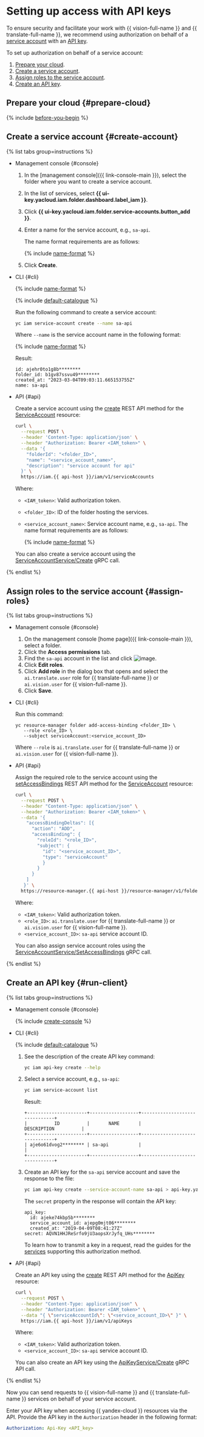 # Setting up access with API keys

To ensure security and facilitate your work with {{ vision-full-name }} and {{ translate-full-name }}, we recommend using authorization on behalf of a [service account](../iam/concepts/users/service-accounts.md) with an [API key](../iam/concepts/authorization/api-key.md).

To set up authorization on behalf of a service account:

1. [Prepare your cloud](#prepare-cloud).
1. [Create a service account](#create-account).
1. [Assign roles to the service account](#assign-roles).
1. [Create an API key](#run-client).

## Prepare your cloud {#prepare-cloud}

{% include [before-you-begin](../_tutorials/_tutorials_includes/before-you-begin.md) %}

## Create a service account {#create-account}
   
{% list tabs group=instructions %}

- Management console {#console}

   1. In the [management console]({{ link-console-main }}), select the folder where you want to create a service account.
   1. In the list of services, select **{{ ui-key.yacloud.iam.folder.dashboard.label_iam }}**.
   1. Click **{{ ui-key.yacloud.iam.folder.service-accounts.button_add }}**.
   1. Enter a name for the service account, e.g., `sa-api`.

      The name format requirements are as follows:

      {% include [name-format](./name-format.md) %}

   1. Click **Create**.

- CLI {#cli}

   {% include [name-format](./cli-install.md) %}

   {% include [default-catalogue](./default-catalogue.md) %}

   Run the following command to create a service account:

   ```bash
   yc iam service-account create --name sa-api
   ```

   Where `--name` is the service account name in the following format:

   {% include [name-format](./name-format.md) %}

   Result:
   ```text
   id: ajehr0to1g8b********
   folder_id: b1gv87ssvu49********
   created_at: "2023-03-04T09:03:11.665153755Z"
   name: sa-api
   ```

- API {#api}

   Create a service account using the [create](../iam/api-ref/ServiceAccount/create.md) REST API method for the [ServiceAccount](../iam/api-ref/ServiceAccount/index.md) resource:

   ```bash
   curl \
     --request POST \
     --header 'Content-Type: application/json' \
     --header "Authorization: Bearer <IAM_token>" \
     --data '{
       "folderId": "<folder_ID>",
       "name": "<service_account_name>",
       "description": "service account for api"
     }' \
     https://iam.{{ api-host }}/iam/v1/serviceAccounts
   ```
   Where:
   * `<IAM_token>`: Valid authorization token.
   * `<folder_ID>`: ID of the folder hosting the services.
   * `<service_account_name>`: Service account name, e.g., `sa-api`. The name format requirements are as follows:

      {% include [name-format](./name-format.md) %}

   You can also create a service account using the [ServiceAccountService/Create](../iam/api-ref/grpc/ServiceAccount/create.md) gRPC call.

{% endlist %}

## Assign roles to the service account {#assign-roles}

{% list tabs group=instructions %}

- Management console {#console}

   1. On the management console [home page]({{ link-console-main }}), select a folder.
   1. Click the **Access permissions** tab.
   1. Find the `sa-api` account in the list and click ![image](../_assets/console-icons/ellipsis.svg).
   1. Click **Edit roles**.
   1. Click **Add role** in the dialog box that opens and select the `ai.translate.user` role for {{ translate-full-name }} or `ai.vision.user` for {{ vision-full-name }}.
   1. Click **Save**.

- CLI {#cli}

   Run this command:
   ```
   yc resource-manager folder add-access-binding <folder_ID> \
      --role <role_ID> \
      --subject serviceAccount:<service_account_ID>
   ```

   Where `--role` is `ai.translate.user` for {{ translate-full-name }} or `ai.vision.user` for {{ vision-full-name }}.

- API {#api}

   Assign the required role to the service account using the [setAccessBindings](../iam/api-ref/ServiceAccount/setAccessBindings.md) REST API method for the [ServiceAccount](../iam/api-ref/ServiceAccount/index.md) resource:

   ```bash
   curl \
     --request POST \
     --header "Content-Type: application/json" \
     --header "Authorization: Bearer <IAM_token>" \
     --data '{
       "accessBindingDeltas": [{
         "action": "ADD",
         "accessBinding": {
           "roleId": "<role_ID>",
           "subject": {
             "id": "<service_account_ID>",
             "type": "serviceAccount"
             }
           }
         }
       ]
      }' \
     https://resource-manager.{{ api-host }}/resource-manager/v1/folders/<folder_ID>:updateAccessBindings
   ```

   Where:

   * `<IAM_token>`: Valid authorization token.
   * `<role_ID>`: `ai.translate.user` for {{ translate-full-name }} or `ai.vision.user` for {{ vision-full-name }}.
   * `<service_account_ID>`: `sa-api` service account ID.

   You can also assign service account roles using the [ServiceAccountService/SetAccessBindings](../iam/api-ref/grpc/ServiceAccount/setAccessBindings.md) gRPC call.

{% endlist %}

## Create an API key {#run-client}

{% list tabs group=instructions %}

- Management console {#console}

   {% include [create-console](./iam/create-api-key-console.md) %}

- CLI {#cli}

  {% include [default-catalogue](./default-catalogue.md) %}

  1. See the description of the create API key command:

      ```bash
      yc iam api-key create --help
      ```

  1. Select a service account, e.g., `sa-api`:

      ```bash
      yc iam service-account list
      ```

      Result:

      ```
      +----------------------+------------------+-------------------------------+
      |          ID          |       NAME       |          DESCRIPTION          |
      +----------------------+------------------+-------------------------------+
      | aje6o61dvog2******** | sa-api           |                               |
      +----------------------+------------------+-------------------------------+
      ```

  1. Create an API key for the `sa-api` service account and save the response to the file:

      ```bash
      yc iam api-key create --service-account-name sa-api > api-key.yaml
      ```

      The `secret` property in the response will contain the API key:

      ```
      api_key:
        id: ajeke74kbp5b********
        service_account_id: ajepg0mjt06********
        created_at: "2019-04-09T08:41:27Z"
      secret: AQVN1HHJReSrfo9jU3aopsXrJyfq_UHs********
      ```

      To learn how to transmit a key in a request, read the guides for the [services](../iam/concepts/authorization/api-key.md#supported-services) supporting this authorization method.

- API {#api}

   Create an API key using the [create](../iam/api-ref/ApiKey/create.md) REST API method for the [ApiKey](../iam/api-ref/ApiKey/index.md) resource:

   ```bash
   curl \
     --request POST \
     --header "Content-Type: application/json" \
     --header "Authorization: Bearer <IAM_token>" \
     --data "{ \"serviceAccountId\": \"<service_account_ID>\" }" \
     https://iam.{{ api-host }}/iam/v1/apiKeys
   ```

   Where:

   * `<IAM_token>`: Valid authorization token.
   * `<service_account_ID>`: `sa-api` service account ID.

   You can also create an API key using the [ApiKeyService/Create](../iam/api-ref/grpc/ApiKey/create.md) gRPC API call.

{% endlist %}

Now you can send requests to {{ vision-full-name }} and {{ translate-full-name }} services on behalf of your service account.

Enter your API key when accessing {{ yandex-cloud }} resources via the API. Provide the API key in the `Authorization` header in the following format:

```yaml
Authorization: Api-Key <API_key>
```
